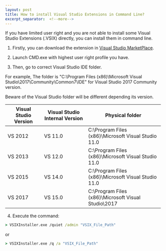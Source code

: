 ```yaml
---
layout: post
title: How to install Visual Studio Extensions in Command Line?
excerpt_separator:  <!--more-->
---
```


If you have limited user right and you are not able to install some Visual Studio Extensions (.VSIX) directly, you can install them in command line.

<!--more-->

1. Firstly, you can download the extension in [Visual Studio MarketPlace](https://marketplace.visualstudio.com).

2. Launch CMD.exe with highest user right profile you have.

3. Then, go to correct Visual Studio IDE folder.

For example, The folder is "C:\Program Files (x86)\Microsoft Visual Studio\2017\Community\Common7\IDE" for Visual Studio 2017 Community version.

Beware of the Visual Studio folder will be different depending its version.

| Visual Studio Version | Visual Studio Internal Version | Physical folder |
| --- | --- | -- |
| VS 2012 | VS 11.0 | C:\Program Files (x86)\Microsoft Visual Studio 11.0 |
| VS 2013 | VS 12.0 | C:\Program Files (x86)\Microsoft Visual Studio 11.0 |
| VS 2015 | VS 14.0 | C:\Program Files (x86)\Microsoft Visual Studio 11.0 |
| VS 2017 | VS 15.0 | C:\Program Files (x86)\Microsoft Visual Studio\2017 |

4. Execute the command:

```cmd
> VSIXInstaller.exe /quiet /admin "VSIX_File_Path"
```
or
```cmd
> VSIXInstaller.exe /q /a "VSIX_File_Path"
```


